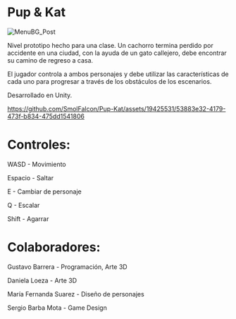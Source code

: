 # Pup & Kat
![MenuBG_Post](https://github.com/SmolFalcon/Pup-Kat/assets/19425531/2cd52ad1-19ac-4606-90bf-d1915b8be12f)

Nivel prototipo hecho para una clase. Un cachorro termina perdido por accidente en una ciudad, con la ayuda de un gato callejero, debe encontrar su camino de regreso a casa.

El jugador controla a ambos personajes y debe utilizar las características de cada uno para progresar a través de los obstáculos de los escenarios.

Desarrollado en Unity.


https://github.com/SmolFalcon/Pup-Kat/assets/19425531/53883e32-4179-473f-b834-475dd1541806


# Controles:
  WASD - Movimiento
  
  Espacio - Saltar
  
  E - Cambiar de personaje
  
  Q - Escalar

  Shift - Agarrar

# Colaboradores:
Gustavo Barrera - Programación, Arte 3D

Daniela Loeza - Arte 3D

María Fernanda Suarez - Diseño de personajes

Sergio Barba Mota - Game Design
  
